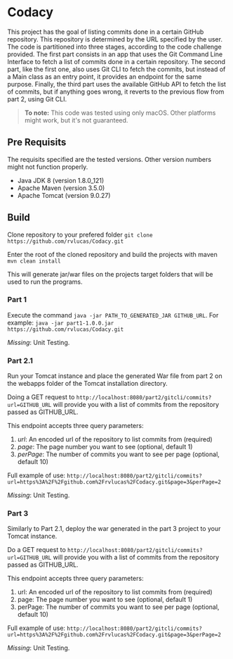 # Codacy

This project has the goal of listing commits done in a certain GitHub repository. This repository is determined by the URL specified by the user.
The code is partitioned into three stages, according to the code challenge provided.
The first part consists in an app that uses the Git Command Line Interface to fetch a list of commits done in a certain repository.
The second part, like the first one, also uses Git CLI to fetch the commits, but instead of a Main class as an entry point, it provides an endpoint for the same purpose.
Finally, the third part uses the available GitHub API to fetch the list of commits, but if anything goes wrong, it reverts to the previous flow from part 2, using Git CLI.


> **To note:** This code was tested using only macOS. Other platforms might work, but it's not guaranteed.


## Pre Requisits

The requisits specified are the tested versions. Other version numbers might not function properly.

 - Java JDK 8 (version 1.8.0_121)
 - Apache Maven (version 3.5.0)
 - Apache Tomcat (version 9.0.27)

## Build

Clone repository to your prefered folder
`git clone https://github.com/rvlucas/Codacy.git`

Enter the root of the cloned repository and build the projects with maven
`mvn clean install`

This will generate jar/war files on the projects target folders that will be used to run the programs.


### Part 1

Execute the command `java -jar PATH_TO_GENERATED_JAR GITHUB_URL`. For example: `java -jar part1-1.0.0.jar https://github.com/rvlucas/Codacy.git`

*Missing*: Unit Testing.

### Part 2.1

Run your Tomcat instance and place the generated War file from part 2 on the webapps folder of the Tomcat installation directory.

Doing a GET request to `http://localhost:8080/part2/gitcli/commits?url=GITHUB_URL` will provide you with a list of commits from the repository passed as GITHUB_URL.

This endpoint accepts three query parameters:

 1. *url*: An encoded url of the repository to list commits from (required)
 2. *page*: The page number you want to see (optional, default 1)
 3. *perPage*: The number of commits you want to see per page (optional, default 10)

Full example of use: `http://localhost:8080/part2/gitcli/commits?url=https%3A%2F%2Fgithub.com%2Frvlucas%2FCodacy.git&page=3&perPage=2`

*Missing*: Unit Testing.

### Part 3

Similarly to Part 2.1, deploy the war generated in the part 3 project to your Tomcat instance.


Do a GET request to `http://localhost:8080/part2/gitcli/commits?url=GITHUB_URL` will provide you with a list of commits from the repository passed as GITHUB_URL.

This endpoint accepts three query parameters:

 1. url: An encoded url of the repository to list commits from (required)
 2. page: The page number you want to see (optional, default 1)
 3. perPage: The number of commits you want to see per page (optional, default 10)

Full example of use: `http://localhost:8080/part2/gitcli/commits?url=https%3A%2F%2Fgithub.com%2Frvlucas%2FCodacy.git&page=3&perPage=2`


*Missing*: Unit Testing.
